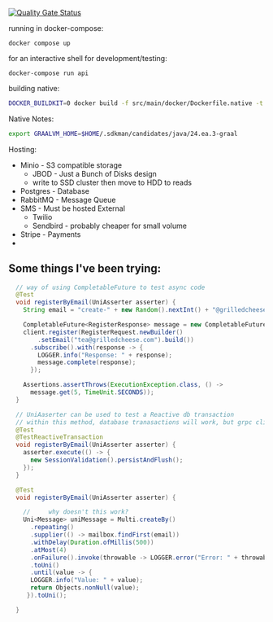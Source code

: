 [![Quality Gate Status](https://sonarcloud.io/api/project_badges/measure?project=teacurran_dissipate-server&metric=alert_status)](https://sonarcloud.io/summary/new_code?id=teacurran_dissipate-server)

running in docker-compose:
```
docker compose up
```

for an interactive shell for development/testing:

```
docker-compose run api
```


building native:
```bash
DOCKER_BUILDKIT=0 docker build -f src/main/docker/Dockerfile.native -t dissipate-api-native:latest .
```


Native Notes:

```bash
export GRAALVM_HOME=$HOME/.sdkman/candidates/java/24.ea.3-graal
```


Hosting:

* Minio - S3 compatible storage
  * JBOD - Just a Bunch of Disks design
  * write to SSD cluster then move to HDD to reads
* Postgres - Database
* RabbitMQ - Message Queue
* SMS - Must be hosted External
  * Twilio
  * Sendbird - probably cheaper for small volume
* Stripe - Payments
* 


## Some things I've been trying:
  
```java
  // way of using CompletableFuture to test async code
  @Test
  void registerByEmail(UniAsserter asserter) {
    String email = "create-" + new Random().nextInt() + "@grilledcheese.com";

    CompletableFuture<RegisterResponse> message = new CompletableFuture<>();
    client.register(RegisterRequest.newBuilder()
        .setEmail("tea@grilledcheese.com").build())
      .subscribe().with(response -> {
        LOGGER.info("Response: " + response);
        message.complete(response);
      });

    Assertions.assertThrows(ExecutionException.class, () ->
      message.get(5, TimeUnit.SECONDS));
  }

  // UniAaserter can be used to test a Reactive db transaction
  // within this method, database tranasactions will work, but grpc client calls will not
  @Test
  @TestReactiveTransaction
  void registerByEmail(UniAsserter asserter) {
    asserter.execute(() -> {
      new SessionValidation().persistAndFlush();
    });
  }

  @Test
  void registerByEmail(UniAsserter asserter) {

    //     why doesn't this work?
    Uni<Message> uniMessage = Multi.createBy()
      .repeating()
      .supplier(() -> mailbox.findFirst(email))
      .withDelay(Duration.ofMillis(500))
      .atMost(4)
      .onFailure().invoke(throwable -> LOGGER.error("Error: " + throwable.getMessage(), throwable))
      .toUni()
      .until(value -> {
      LOGGER.info("Value: " + value);
      return Objects.nonNull(value);
     }).toUni();

  }
```

